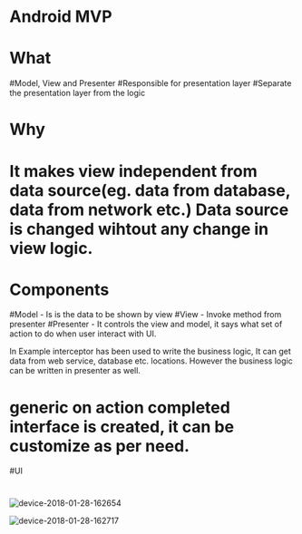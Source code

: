 # Android MVP
#  What
#Model, View and Presenter
#Responsible for presentation layer
#Separate the presentation layer from the logic

# Why
# It makes view independent from data source(eg. data from database, data from network etc.) Data source is changed wihtout any change in view logic.

# Components
#Model - Is is the data to be shown by view
#View - Invoke method from presenter
#Presenter - It controls the view and model, it says what set of action to do when user interact with UI.

In Example interceptor has been used to write the business logic, It can get data from web service, database etc. locations.
However the business logic can be written in presenter as well.

# generic on action completed interface is created, it can be customize as per need.


#UI
#

![device-2018-01-28-162654](https://user-images.githubusercontent.com/28217318/35481377-6f5cc704-0448-11e8-8694-e36fcf3eb8c0.png)

![device-2018-01-28-162717](https://user-images.githubusercontent.com/28217318/35481378-6f860e5c-0448-11e8-9b80-787b7093e2fa.png)
